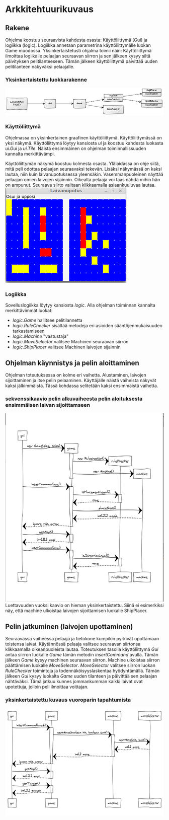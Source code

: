 # Arkkitehtuurikuvaus
## Rakene
Ohjelma koostuu seuraavista kahdesta osasta: Käyttöliittymä (Gui) ja logiikka (logic). Logiikka annetaan parametrina käyttöliittymälle luokan Game muodossa. Yksinkertaistetusti ohjalma toimii näin: Käyttöliittymä ilmoittaa logiikalle pelaajan seuraavan siirron ja sen jälkeen kysyy siltä päivityksen pelitilanteeseen. Tämän jälkeen käyttöliittymä päivittää uuden pelitilanteen näkyväksi pelaajalle.


### Yksinkertaistettu luokkarakenne
![](https://github.com/mazantti/ot-harjoitustyo/blob/master/dokumentaatio/luokkakaavio3.png)


### Käyttöliittymä
Ohjelmassa on yksinkertainen graafinen käyttöliittymä. Käyttöliittymässä on yksi näkymä. Käyttöliittymä löytyy kansiosta *ui* ja koostuu kahdesta luokasta *ui.Gui* ja *ui.Tile*. Näistä ensimmäinen on ohjelman toiminnallissuuden kannalta merkittävämpi.

Käyttöliittymän näkymä koostuu kolmesta osasta. Ylälaidassa on ohje siitä, mitä peli odottaa pelaajan seuraavaksi tekevän. Lisäksi näkymässä on kaksi lautaa, niin kuin laivanupotuksessa yleensäkin. Vasemmanpuoleinen näyttää pelaajan omien laivojen sijainnin. Oikealta pelaaja voi taas nähdä mihin hän on ampunut. Seuraava siirto valitaan klikkaamalla asiaankuuluvaa lautaa.
![](https://github.com/mazantti/ot-harjoitustyo/blob/master/dokumentaatio/kayttoliittyma.png)

### Logiikka 
Sovelluslogiikka löytyy kansiosta *logic*. Alla ohjelman toiminnan kannalta merkittävimmät luokat:

- *logic.Game* hallitsee pelitilannetta
- *logic.RuleChecker* sisältää metodeja eri asioiden sääntöjenmukaisuuden tarkastamiseen
- *logic.Machine* "vastustaja"
- *logic.MoveSelector* valitsee Machinen seuraavan siirron
- *logic.ShipPlacer* valitsee Machinen laivojen sijainnin

## Ohjelman käynnistys ja pelin aloittaminen
Ohjelman toteutuksessa on kolme eri vaihetta. Alustaminen, laivojen sijoittaminen ja itse pelin pelaaminen. Käyttäjälle näistä vaiheista näkyvät kaksi jälkimmäistä. Tässä kohdassa selitetään kaksi ensimmäistä vaihetta. 

### sekvenssikaavio pelin alkuvaiheesta pelin aloituksesta ensimmäisen laivan sijoittamseen
![](https://github.com/mazantti/ot-harjoitustyo/blob/master/dokumentaatio/alkusekvenssi.png)
Luettavuuden vuoksi kaavio on hieman yksinkertaistettu. Siinä ei esimerkiksi näy, että machine ulkoistaa laivojen sijoittamisen luokalle ShipPlacer. 

## Pelin jatkuminen (laivojen upottaminen)
Seuraavassa vaiheessa pelaaja ja tietokone kumpikin pyrkivät upottamaan toistensa laivat. Käytännössä pelaaja valitsee seuraavan siirtonsa klikkaamalla oikeanpuoleista lautaa. Toteutuksen tasolla käyttöliittymä *Gui* antaa siirron luokalle *Game* tämän metodin *insertCommand* avulla. Tämän jälkeen *Game* kysyy machinen seuraavan siirron. Machine ulkoistaa siirron päättämisen luokalle *MoveSelector*. *MoveSelector* valitsee siirron luokan *RuleChecker* toimintoja ja todennäköisyyslaskentaa hyödyntämällä. Tämän jälkeen *Gui* kysyy luokalta *Game* uuden tilanteen ja päivittää sen pelaajan nähtäväksi. Tämä jatkuu kunnes jommankumman kaikki laivat ovat upotettuja, jolloin peli ilmoittaa voittajan. 

### yksinkertaistettu kuvaus vuoroparin tapahtumista
![](https://github.com/mazantti/ot-harjoitustyo/blob/master/dokumentaatio/nextMove.png)


